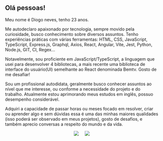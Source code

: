 ## Olá pessoas!

Meu nome é Diogo neves, tenho 23 anos.

Me autodeclaro apaixonado por tecnologia, sempre movido pela curiosidade,
busco conhecimento sobre diversos assuntos. Tenho experiências práticas
com várias ferramentas: HTML, CSS, JavaScript, TypeScript, Express.js,
Graphql, Axios, React, Angular, Vite, Jest, Python, Node.js, GIT, CI, Regex...


Notavelmente, sou proficiente em JavaScript/TypeScript, a linguagem que
usei para desenvolver 4 bibliotecas, a mais recente uma biblioteca de
interface do usuário(UI) semelhante ao React denominada Bemtv. Gosto de
me desafiar!


Sou um profissional autodidata, geralmente busco conhecer assuntos ao nível
que me interesse, ou conforme a necessidade do projeto e do trabalho.
Atualmente estou aprimorando meus estudos em inglês, possuo desempenho
considerável. 


Adquiri a capacidade de passar horas ou meses focado em resolver, criar ou
aprender algo e sem dúvidas essa é uma das minhas maiores qualidades
(isso poderá ser observado em meus projetos), gosto de desafios, e também
aprecio conversas a respeito do mundo e da vida.



<p align='center'>
<a href = "mailto:07dneves@gmail.com"><img src="https://img.shields.io/badge/Gmail-D14836?style=for-the-badge&logo=gmail&logoColor=white" target="_blank" ></a>  
&nbsp;&nbsp;&nbsp;&nbsp;<a href="https://www.linkedin.com/in/diogoneves07" target="_blank"><img src="https://img.shields.io/badge/-LinkedIn-%230077B5?style=for-the-badge&logo=linkedin&logoColor=white" target="_blank"></a>   
</p>

